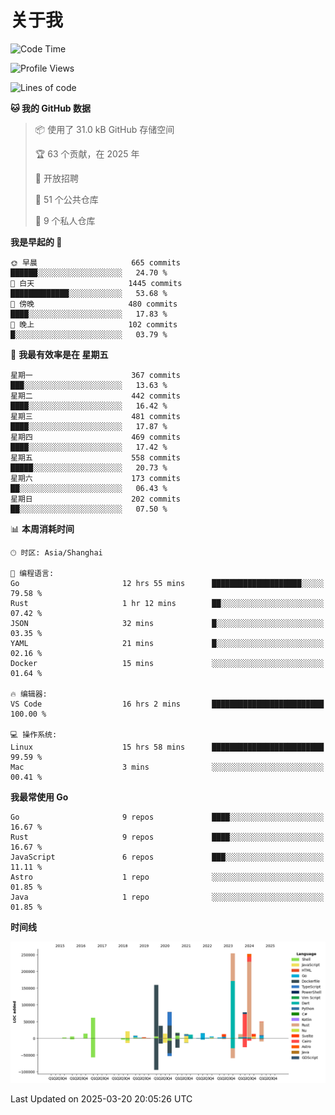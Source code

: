 # 关于我

<!--START_SECTION:waka-->
![Code Time](http://img.shields.io/badge/Code%20Time-3%2C570%20hrs%2048%20mins-blue)

![Profile Views](http://img.shields.io/badge/%E4%B8%AA%E4%BA%BA%E8%B5%84%E6%96%99%E8%A7%82%E7%9C%8B%E6%AC%A1%E6%95%B0-0-blue)

![Lines of code](https://img.shields.io/badge/%E4%BB%8E%E3%80%8CHello%20World%E3%80%8D%E8%B5%B7%E6%88%91%E5%B7%B2%E7%BB%8F%E5%86%99%E4%BA%86-1.1%20million%20%E8%A1%8C%E4%BB%A3%E7%A0%81-blue)

**🐱 我的 GitHub 数据** 

> 📦  使用了 31.0 kB GitHub 存储空间 
 > 
> 🏆 63 个贡献，在 2025 年
 > 
> 💼 开放招聘
 > 
> 📜 51 个公共仓库 
 > 
> 🔑 9 个私人仓库 
 > 
**我是早起的 🐤** 

```text
🌞 早晨                     665 commits         ██████░░░░░░░░░░░░░░░░░░░   24.70 % 
🌆 白天                     1445 commits        █████████████░░░░░░░░░░░░   53.68 % 
🌃 傍晚                     480 commits         ████░░░░░░░░░░░░░░░░░░░░░   17.83 % 
🌙 晚上                     102 commits         █░░░░░░░░░░░░░░░░░░░░░░░░   03.79 % 
```
📅 **我最有效率是在 星期五** 

```text
星期一                      367 commits         ███░░░░░░░░░░░░░░░░░░░░░░   13.63 % 
星期二                      442 commits         ████░░░░░░░░░░░░░░░░░░░░░   16.42 % 
星期三                      481 commits         ████░░░░░░░░░░░░░░░░░░░░░   17.87 % 
星期四                      469 commits         ████░░░░░░░░░░░░░░░░░░░░░   17.42 % 
星期五                      558 commits         █████░░░░░░░░░░░░░░░░░░░░   20.73 % 
星期六                      173 commits         ██░░░░░░░░░░░░░░░░░░░░░░░   06.43 % 
星期日                      202 commits         ██░░░░░░░░░░░░░░░░░░░░░░░   07.50 % 
```


📊 **本周消耗时间** 

```text
🕑︎ 时区: Asia/Shanghai

💬 编程语言: 
Go                       12 hrs 55 mins      ████████████████████░░░░░   79.58 % 
Rust                     1 hr 12 mins        ██░░░░░░░░░░░░░░░░░░░░░░░   07.42 % 
JSON                     32 mins             █░░░░░░░░░░░░░░░░░░░░░░░░   03.35 % 
YAML                     21 mins             █░░░░░░░░░░░░░░░░░░░░░░░░   02.16 % 
Docker                   15 mins             ░░░░░░░░░░░░░░░░░░░░░░░░░   01.64 % 

🔥 编辑器: 
VS Code                  16 hrs 2 mins       █████████████████████████   100.00 % 

💻 操作系统: 
Linux                    15 hrs 58 mins      █████████████████████████   99.59 % 
Mac                      3 mins              ░░░░░░░░░░░░░░░░░░░░░░░░░   00.41 % 
```

**我最常使用 Go** 

```text
Go                       9 repos             ████░░░░░░░░░░░░░░░░░░░░░   16.67 % 
Rust                     9 repos             ████░░░░░░░░░░░░░░░░░░░░░   16.67 % 
JavaScript               6 repos             ███░░░░░░░░░░░░░░░░░░░░░░   11.11 % 
Astro                    1 repo              ░░░░░░░░░░░░░░░░░░░░░░░░░   01.85 % 
Java                     1 repo              ░░░░░░░░░░░░░░░░░░░░░░░░░   01.85 % 
```



**时间线**

![Lines of Code chart](https://raw.githubusercontent.com/catusax/catusax/master/assets/bar_graph.png)


 Last Updated on 2025-03-20 20:05:26 UTC
<!--END_SECTION:waka-->
